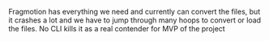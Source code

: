Fragmotion has everything we need and currently can convert the files, but it crashes a lot and we have to jump through many hoops to convert or load the files.
No CLI kills it as a real contender for MVP of the project